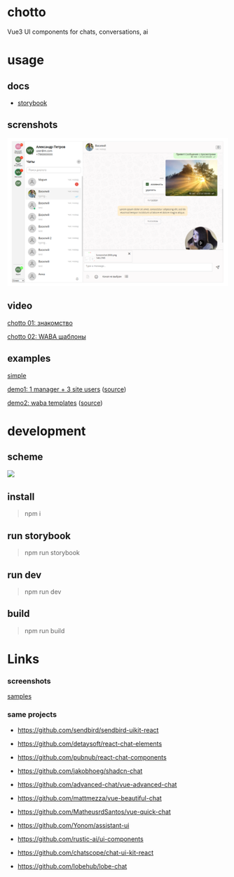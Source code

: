 # chotto

Vue3 UI components for chats, conversations, ai

# usage

## docs

- [storybook](https://mobilon-dev.github.io/chotto/)

## screnshots

![](images/screenshot7.png)


## video

[chotto 01: знакомство](https://youtu.be/LbtXeR_P9fs)

[chotto 02: WABA шаблоны](https://youtu.be/bwhcn6KAn28)


## examples

[simple](https://github.com/antirek/chotto-sample)

[demo1: 1 manager + 3 site users](https://determaer.github.io/chat-demo/) ([source](https://github.com/determaer/chat-demo))

[demo2: waba templates](https://determaer.github.io/waba-chat-demo/) ([source](https://github.com/determaer/waba-chat-demo))


# development

## scheme

![](images/scheme.png)

## install

> npm i

## run storybook

> npm run storybook

## run dev

> npm run dev

## build

> npm run build



# Links

### screenshots

[samples](/samples)

### same projects

- https://github.com/sendbird/sendbird-uikit-react

- https://github.com/detaysoft/react-chat-elements

- https://github.com/pubnub/react-chat-components

- https://github.com/jakobhoeg/shadcn-chat

- https://github.com/advanced-chat/vue-advanced-chat

- https://github.com/mattmezza/vue-beautiful-chat

- https://github.com/MatheusrdSantos/vue-quick-chat

- https://github.com/Yonom/assistant-ui

- https://github.com/rustic-ai/ui-components

- https://github.com/chatscope/chat-ui-kit-react

- https://github.com/lobehub/lobe-chat


